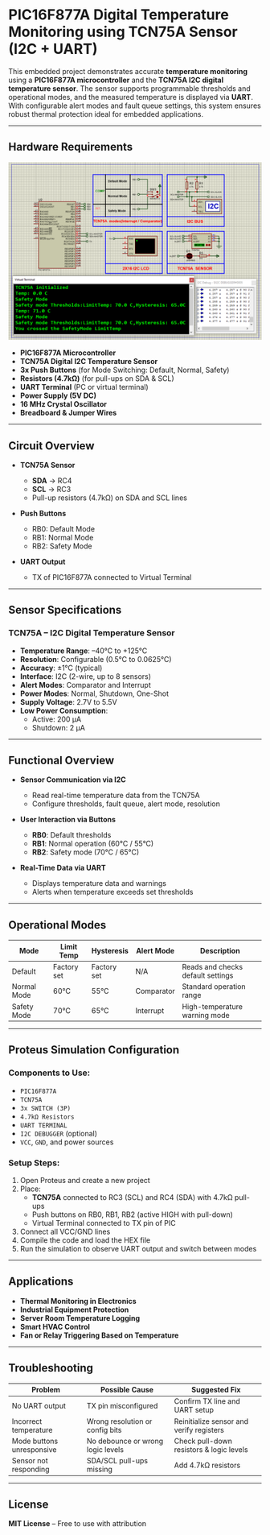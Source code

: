 # PIC16F877A Digital Temperature Monitoring using TCN75A Sensor (I2C + UART)

This embedded project demonstrates accurate **temperature monitoring** using a **PIC16F877A microcontroller** and the **TCN75A I2C digital temperature sensor**. The sensor supports programmable thresholds and operational modes, and the measured temperature is displayed via **UART**. With configurable alert modes and fault queue settings, this system ensures robust thermal protection ideal for embedded applications.

---

## Hardware Requirements  
![PIC16F877A TCN75A UART Circuit](circuit.png)

- **PIC16F877A Microcontroller**  
- **TCN75A Digital I2C Temperature Sensor**  
- **3x Push Buttons** (for Mode Switching: Default, Normal, Safety)  
- **Resistors (4.7kΩ)** (for pull-ups on SDA & SCL)  
- **UART Terminal** (PC or virtual terminal)  
- **Power Supply (5V DC)**  
- **16 MHz Crystal Oscillator**  
- **Breadboard & Jumper Wires**

---

## Circuit Overview

- **TCN75A Sensor**  
  - **SDA** → RC4  
  - **SCL** → RC3  
  - Pull-up resistors (4.7kΩ) on SDA and SCL lines  

- **Push Buttons**  
  - RB0: Default Mode  
  - RB1: Normal Mode  
  - RB2: Safety Mode  

- **UART Output**  
  - TX of PIC16F877A connected to Virtual Terminal

---

## Sensor Specifications

### TCN75A – I2C Digital Temperature Sensor

- **Temperature Range**: –40°C to +125°C  
- **Resolution**: Configurable (0.5°C to 0.0625°C)  
- **Accuracy**: ±1°C (typical)  
- **Interface**: I2C (2-wire, up to 8 sensors)  
- **Alert Modes**: Comparator and Interrupt  
- **Power Modes**: Normal, Shutdown, One-Shot  
- **Supply Voltage**: 2.7V to 5.5V  
- **Low Power Consumption**:  
  - Active: 200 µA  
  - Shutdown: 2 µA  

---

## Functional Overview

- **Sensor Communication via I2C**  
  - Read real-time temperature data from the TCN75A  
  - Configure thresholds, fault queue, alert mode, resolution  

- **User Interaction via Buttons**  
  - **RB0**: Default thresholds  
  - **RB1**: Normal operation (60°C / 55°C)  
  - **RB2**: Safety mode (70°C / 65°C)  

- **Real-Time Data via UART**  
  - Displays temperature data and warnings  
  - Alerts when temperature exceeds set thresholds

---

## Operational Modes

| Mode         | Limit Temp | Hysteresis | Alert Mode | Description                        |
|--------------|------------|------------|------------|------------------------------------|
| Default      | Factory set| Factory set| N/A        | Reads and checks default settings  |
| Normal Mode  | 60°C       | 55°C       | Comparator | Standard operation range           |
| Safety Mode  | 70°C       | 65°C       | Interrupt  | High-temperature warning mode      |

---

## Proteus Simulation Configuration

### Components to Use:
- `PIC16F877A`  
- `TCN75A`  
- `3x SWITCH (3P)`  
- `4.7kΩ Resistors`  
- `UART TERMINAL`  
- `I2C DEBUGGER` (optional)  
- `VCC`, `GND`, and power sources  

### Setup Steps:
1. Open Proteus and create a new project  
2. Place:
   - **TCN75A** connected to RC3 (SCL) and RC4 (SDA) with 4.7kΩ pull-ups  
   - Push buttons on RB0, RB1, RB2 (active HIGH with pull-down)  
   - Virtual Terminal connected to TX pin of PIC  
3. Connect all VCC/GND lines  
4. Compile the code and load the HEX file  
5. Run the simulation to observe UART output and switch between modes

---

## Applications

- **Thermal Monitoring in Electronics**  
- **Industrial Equipment Protection**  
- **Server Room Temperature Logging**  
- **Smart HVAC Control**  
- **Fan or Relay Triggering Based on Temperature**

---

## Troubleshooting

| Problem                   | Possible Cause                     | Suggested Fix                            |
|---------------------------|-------------------------------------|------------------------------------------|
| No UART output            | TX pin misconfigured                | Confirm TX line and UART setup           |
| Incorrect temperature     | Wrong resolution or config bits     | Reinitialize sensor and verify registers |
| Mode buttons unresponsive | No debounce or wrong logic levels   | Check pull-down resistors & logic levels |
| Sensor not responding     | SDA/SCL pull-ups missing            | Add 4.7kΩ resistors                      |

---

## License  
**MIT License** – Free to use with attribution  
